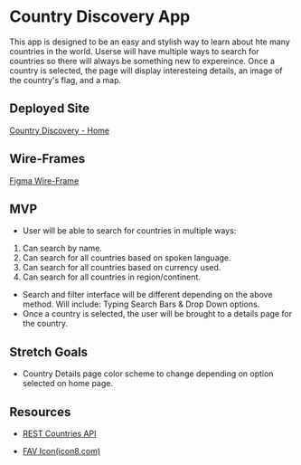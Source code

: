 # Country Discovery App
This app is designed to be an easy and stylish way to learn about hte many countries in the world. Userse will have multiple ways to search for countries so there will always be something new to expereince. Once a country is selected, the page will display interesteing details, an image of the country's flag, and a map.

## Deployed Site
[Country Discovery - Home](https://country-discovery.netlify.app/)

## Wire-Frames
[Figma Wire-Frame](https://www.figma.com/file/APYcVeEpxo7a4AM4ZXHFZh/Project-2---Countries?node-id=0%3A1&t=kfoKekIAfLCfv2CB-0)


## MVP

- User will be able to search for countries in multiple ways:
1. Can search by name. 
2. Can search for all countries based on spoken language.
3. Can search for all countries based on currency used.
6. Can search for all countries in region/continent.

- Search and filter interface will be different depending on the above method. Will include: Typing Search Bars & Drop Down options.
- Once a country is selected, the user will be brought to a details page for the country.

## Stretch Goals
- Country Details page color scheme to change depending on option selected on home page.

## Resources
- [REST Countries API](https://restcountries.com/#rest-countries)

- [FAV Icon(icon8.com)](https://icons8.com/icon/43164/earth-globe)



